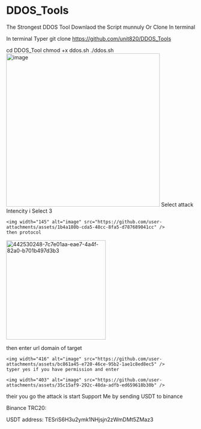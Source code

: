 # DDOS_Tools
The Strongest DDOS Tool 
Downlaod the Script munnuly Or Clone In terminal

In terminal Typer  git clone https://github.com/unit820/DDOS_Tools

cd DDOS_Tool
chmod +x ddos.sh
./ddos.sh
<img width="409" alt="image" src="https://github.com/user-attachments/assets/76cc0a98-75cd-4aa8-a6f0-83ceb845be4f" />
  Select attack Intencity i Select 3

    <img width="145" alt="image" src="https://github.com/user-attachments/assets/1b4a180b-cda5-48cc-8fa5-d787689041cc" />
    then protocol
<img width="265" alt="442530248-7c7e01aa-eae7-4a4f-82a0-b701b497d3b3" src="https://github.com/user-attachments/assets/7d27d5f7-d48f-43da-80d8-65dc19ff12b8" />


then enter url domain of target

    <img width="416" alt="image" src="https://github.com/user-attachments/assets/bc861a45-e720-46ce-95b2-1ae1c8ed8ec5" />
    typer yes if you have permission and enter

    <img width="403" alt="image" src="https://github.com/user-attachments/assets/35c15af9-292c-48da-adfb-ed659618b30b" />


their you go the attack is start
 Support Me by sending USDT to binance 

Binance
TRC20:

USDT address: TESriS6H3u2ymk1NHjsjn2zWmDMt5ZMaz3




